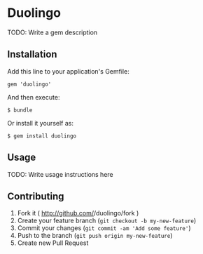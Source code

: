 # Duolingo

TODO: Write a gem description

## Installation

Add this line to your application's Gemfile:

    gem 'duolingo'

And then execute:

    $ bundle

Or install it yourself as:

    $ gem install duolingo

## Usage

TODO: Write usage instructions here

## Contributing

1. Fork it ( http://github.com/<my-github-username>/duolingo/fork )
2. Create your feature branch (`git checkout -b my-new-feature`)
3. Commit your changes (`git commit -am 'Add some feature'`)
4. Push to the branch (`git push origin my-new-feature`)
5. Create new Pull Request
